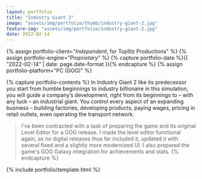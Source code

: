 ```yaml
---
layout: portfolio
title: "Industry Giant 2"
image: "assets/img/portfolio/thumb/industry-giant-2.jpg"
feature-img: "assets/img/portfolio/industry-giant-2.jpg"
date: 2022-02-14
---
```


{% assign portfolio-client="*Independent*, for Toplitz Productions" %}
{% assign portfolio-engine="*Proprietary*" %}
{% capture portfolio-date %}{{ "2022-02-14" | date: page.date-format }}{% endcapture %}
{% assign portfolio-platform="PC (GOG)" %}

{% capture portfolio-contents %}
In Industry Giant 2 like its predecessor you start from humble beginnings to industry billionaire in this simulation, you will guide a company’s development,
right from its beginnings to – with any luck – an industrial giant. You control every aspect of an expanding business – building factories, developing products,
paying wages, pricing in retail outlets, even operating the transport network.

> I've been contracted with a task of preparing the game and its original Level Editor for a GOG release.
> I made the level editor functional again, as no digital releases thus far included it,
> updated it with several fixed and a slightly more modernized UI. I also prepared the game's GOG Galaxy integration for achievements and stats.
{% endcapture %}

{% include portfolio/template.html %}
